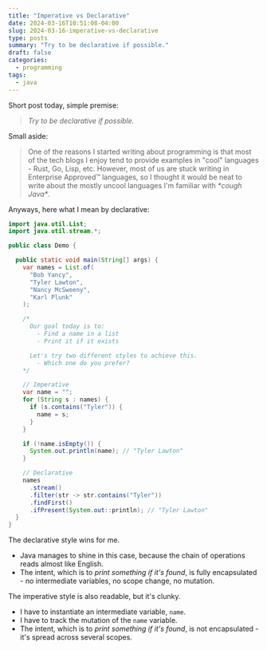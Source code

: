 ```yaml
---
title: "Imperative vs Declarative"
date: 2024-03-16T10:51:08-04:00
slug: 2024-03-16-imperative-vs-declarative
type: posts
summary: "Try to be declarative if possible."
draft: false
categories:
  - programming
tags:
  - java
---
```


Short post today, simple premise:

> _Try to be declarative if possible._

Small aside:

> One of the reasons I started writing about programming is that most of the tech blogs I enjoy tend to provide examples in "cool" languages - Rust, Go, Lisp, etc. However, most of us are stuck writing in Enterprise Approved™ languages, so I thought it would be neat to write about the mostly uncool languages I'm familiar with _\*cough Java\*_.

Anyways, here what I mean by declarative:

```java
import java.util.List;
import java.util.stream.*;

public class Demo {

  public static void main(String[] args) {
    var names = List.of(
      "Bob Yancy",
      "Tyler Lawton",
      "Nancy McSweeny",
      "Karl Plunk"
    );

    /*
      Our goal today is to:
        - Find a name in a list
        - Print it if it exists

      Let's try two different styles to achieve this.
        - Which one do you prefer?
    */

    // Imperative
    var name = "";
    for (String s : names) {
      if (s.contains("Tyler")) {
        name = s;
      }
    }

    if (!name.isEmpty()) {
      System.out.println(name); // "Tyler Lawton"
    }

    // Declarative
    names
      .stream()
      .filter(str -> str.contains("Tyler"))
      .findFirst()
      .ifPresent(System.out::println); // "Tyler Lawton"
  }
}

```

The declarative style wins for me.

- Java manages to shine in this case, because the chain of operations reads almost like English.
- The intent, which is to _print something if it's found_, is fully encapsulated - no intermediate variables, no scope change, no mutation.

The imperative style is also readable, but it's clunky.

- I have to instantiate an intermediate variable, `name`.
- I have to track the mutation of the `name` variable.
- The intent, which is to _print something if it's found_, is not encapsulated - it's spread across several scopes.
